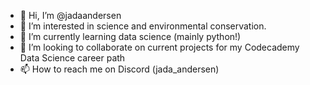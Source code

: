 - 👋 Hi, I’m @jadaandersen
- 👀 I’m interested in science and environmental conservation.
- 🌱 I’m currently learning data science (mainly python!)
- 💞 I’m looking to collaborate on current projects for my Codecademy Data Science career path
- 📫 How to reach me on Discord (jada_andersen)

<!---
jadaandersen/jadaandersen is a ✨ special ✨ repository because its `README.md` (this file) appears on your GitHub profile.
You can click the Preview link to take a look at your changes.
--->
